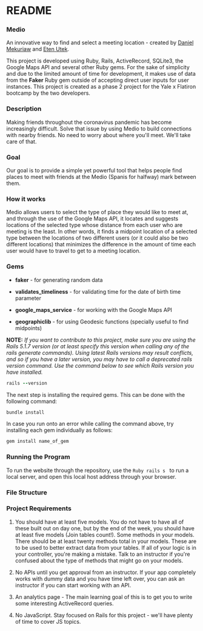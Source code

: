 # README

### Medio

An innovative way to find and select a meeting location - created by [Daniel Mekuriaw](https://github.com/danielmekuriaw) and [Eten Utek](https://github.com/eten123).

This project is developed using Ruby, Rails, ActiveRecord, SQLite3, the Google Maps API and several other Ruby gems. For the sake of simplicity and due to the limited amount of time for development, it makes use of data from the **Faker** Ruby gem outside of accepting direct user inputs for user instances. This project is created as a phase 2 project for the Yale x Flatiron bootcamp by the two developers.

### Description

Making friends throughout the coronavirus pandemic has become increasingly difficult. Solve that issue by using Medio to build connections with nearby friends. No need to worry about where you'll meet. We'll take care of that.

### Goal
Our goal is to provide a simple yet powerful tool that helps people find places to meet with friends at the Medio (Spanis for halfway) mark between them.

### How it works
Medio allows users to select the type of place they would like to meet at, and through the use of the Google Maps API, it locates and suggests locations of the selected type whose distance from each user who are meeting is the least. In other words, it finds a midpoint location of a selected type between the locations of two different users (or it could also be two different locations) that minimizes the difference in the amount of time each user would have to travel to get to a meeting location.

### Gems


* **faker** - for generating random data
* **validates_timeliness** - for validating time for the date of birth time parameter
* **google_maps_service** - for working with the Google Maps API

* **geographiclib** - for using Geodesic functions (specially useful to find midpoints)

**NOTE:** *If you want to contribute to this project, make sure you are using the Rails 5.1.7 version (or at least specify this version when calling any of the rails generate commands). Using latest Rails versions may result conflicts, and so if you have a later version, you may have to call a deprecated rails version command. Use the command below to see which Rails version you have installed.*

```Ruby
rails --version
```

The next step is installing the required gems. This can be done with the following command:
```Ruby 
bundle install
```

In case you run onto an error while calling the command above, try installing each gem individually as follows:
```Ruby
gem install name_of_gem
```

### Running the Program
To run the website through the repository, use the ```Ruby rails s ``` to run a local server, and open this local host address through your browser.

### File Structure


### Project Requirements

1. You should have at least five models. You do not have to have all of these built out on day one, but by the end of the week, you should have at least five models (Join tables count!).
Some methods in your models. There should be at least twenty methods total in your models. These are to be used to better extract data from your tables. If all of your logic is in your controller, you're making a mistake. Talk to an instructor if you're confused about the type of methods that might go on your models.

2. No APIs until you get approval from an instructor. If your app completely works with dummy data and you have time left over, you can ask an instructor if you can start working with an API.

3. An analytics page - The main learning goal of this is to get you to write some interesting ActiveRecord queries.

4. No JavaScript. Stay focused on Rails for this project - we'll have plenty of time to cover JS topics.

